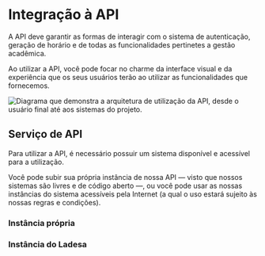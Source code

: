# Integração à API

<!-- #region introduction -->

<script setup lang="ts">
  import imgOverview from "@/content/developers/connect/api/_parts/assets/api-overview.drawio.png"
</script>

A API deve garantir as formas de interagir com o sistema de autenticação, geração de horário e de todas as funcionalidades pertinetes a gestão acadêmica.

Ao utilizar a API, você pode focar no charme da interface visual e da experiência que os seus usuários terão ao utilizar as funcionalidades que fornecemos.

<img :src="imgOverview" alt="Diagrama que demonstra a arquitetura de utilização da API, desde o usuário final até aos sistemas do projeto." />

<!-- #endregion introduction -->

## Serviço de API

Para utilizar a API, é necessário possuir um sistema disponível e acessível para a utilização.

Você pode subir sua própria instância de nossa API — visto que nossos sistemas são livres e de código aberto —, ou você pode usar as nossas instâncias do sistema acessíveis pela Internet (a qual o uso estará sujeito às nossas regras e condições).

### Instância própria

### Instância do Ladesa
